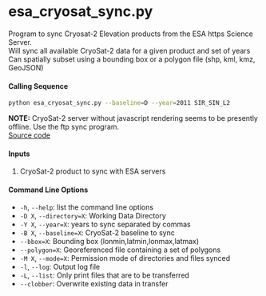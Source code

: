 esa_cryosat_sync.py
===================

Program to sync Cryosat-2 Elevation products from the ESA https Science Server.  
Will sync all available CryoSat-2 data for a given product and set of years  
Can spatially subset using a bounding box or a polygon file (shp, kml, kmz, GeoJSON)  

#### Calling Sequence
```bash
python esa_cryosat_sync.py --baseline=D --year=2011 SIR_SIN_L2
```
**NOTE:** CryoSat-2 server without javascript rendering seems to be presently offline.  Use the ftp sync program.    
[Source code](https://github.com/tsutterley/read-cryosat-2/blob/master/esa_cryosat_sync.py)  

#### Inputs
 1. CryoSat-2 product to sync with ESA servers

#### Command Line Options
 - `-h`, `--help`: list the command line options
 - `-D X`, `--directory=X`: Working Data Directory
 - `-Y X`, `--year=X`: years to sync separated by commas
 - `-B X`, `--baseline=X`: CryoSat-2 baseline to sync
 - `--bbox=X`: Bounding box (lonmin,latmin,lonmax,latmax)
 - `--polygon=X`: Georeferenced file containing a set of polygons
 - `-M X`, `--mode=X`: Permission mode of directories and files synced
 - `-l`, `--log`: Output log file
 - `-L`, `--list`: Only print files that are to be transferred
 - `--clobber`: Overwrite existing data in transfer
